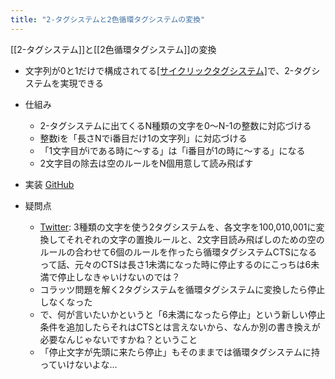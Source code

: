 ```yaml
---
title: "2-タグシステムと2色循環タグシステムの変換"
---
```


[[2-タグシステム]]と[[2色循環タグシステム]]の変換
- 文字列が0と1だけで構成されてる[[サイクリックタグシステム]]([[循環タグシステム]])で、2-タグシステムを実現できる

- 仕組み
    - 2-タグシステムに出てくるN種類の文字を0〜N-1の整数に対応づける
    - 整数iを「長さNでi番目だけ1の文字列」に対応づける
    - 「1文字目がiである時に〜する」は「i番目が1の時に〜する」になる
    - 2文字目の除去は空のルールをN個用意して読み飛ばす
- 実装 [GitHub](https://github.com/nishio/turing_complete/blob/main/main/twotag.py)
- 疑問点
    - [Twitter](https://twitter.com/nishio/status/1378427366108622853): 3種類の文字を使う2タグシステムを、各文字を100,010,001に変換してそれぞれの文字の置換ルールと、2文字目読み飛ばしのための空のルールの合わせて6個のルールを作ったら循環タグシステムCTSになるって話、元々のCTSは長さ1未満になった時に停止するのにこっちは6未満で停止しなきゃいけないのでは？
    - コラッツ問題を解く2タグシステムを循環タグシステムに変換したら停止しなくなった
    - で、何が言いたいかというと「6未満になったら停止」という新しい停止条件を追加したらそれはCTSとは言えないから、なんか別の書き換えが必要なんじゃないですかね？ということ
    - 「停止文字が先頭に来たら停止」もそのままでは循環タグシステムに持っていけないよな…
